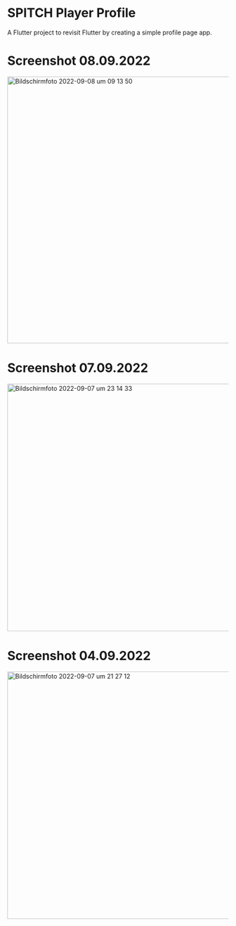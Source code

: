 # SPITCH Player Profile

A Flutter project to revisit Flutter by creating a simple profile page app.

# Screenshot 08.09.2022

<img width="607" alt="Bildschirmfoto 2022-09-08 um 09 13 50" src="https://user-images.githubusercontent.com/37313988/189058653-5f3db606-7eb8-4497-9212-87d9aa212f54.png">


# Screenshot 07.09.2022

<img width="563" alt="Bildschirmfoto 2022-09-07 um 23 14 33" src="https://user-images.githubusercontent.com/37313988/188981671-f33e80f1-38c0-4c90-a2dd-1cc4cede3f8a.png">


# Screenshot 04.09.2022

<img width="563" alt="Bildschirmfoto 2022-09-07 um 21 27 12" src="https://user-images.githubusercontent.com/37313988/188960985-67c67886-3e3c-4a0d-98b0-c0c688ae6bd2.png">

